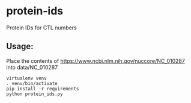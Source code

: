 # protein-ids
Protein IDs for CTL numbers

## Usage:
Place the contents of https://www.ncbi.nlm.nih.gov/nuccore/NC_010287 into data/NC_010287

```
virtualenv venv
. venv/bin/activate
pip install -r requirements
python protein_ids.py
```
